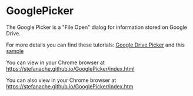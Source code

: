 # GooglePicker
The Google Picker is a "File Open" dialog for information stored on Google Drive. 

For more details you can find these tutorials: <a href="https://developers.google.com/drive/picker/guides/overview">Google Drive Picker</a> and this <a href="https://developers.google.com/drive/picker/guides/sample">sample</a>

You can view in your Chrome browser at <a href="https://stefanache.github.io/GooglePicker/index.html">https://stefanache.github.io/GooglePicker/index.html</a>

You can also view in your Chrome browser at <a href="https://stefanache.github.io/GooglePicker/index.htm">https://stefanache.github.io/GooglePicker/index.htm</a>
